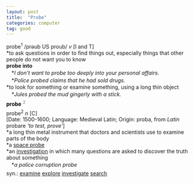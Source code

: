 ```yaml
---
layout: post
title:  "Probe"
categories: computer
tag: good
---
```

<DIV style="MARGIN: 0px 0px 5px">probe<SUP>1</SUP> /prəub US proub/ <I>v</I> [I and T] <BR>*to ask questions in order to find things out, especially things that other people do not want you to know<BR><B>probe into</B><BR>　*<I>I don't want to probe too deeply into your personal affairs.</I><BR>　*<I>Police probed claims that he had sold drugs.</I><BR>*to look for something or examine something, using a long thin object<BR>　*<I>Jules probed the mud gingerly with a stick.</I></DIV>
<DIV style="COLOR: #808080; MARGIN: 0px 0px 5px; LINE-HEIGHT: normal"><SPAN style="FONT-SIZE: 10.5pt; COLOR: #000000; LINE-HEIGHT: normal"><B>probe</B></SPAN> <SUP style="FONT-SIZE: 83%; LINE-HEIGHT: normal">2</SUP> </DIV>
<DIV style="MARGIN: 0px 0px 5px">probe<SUP>2</SUP> <I>n</I> [C] <BR>[Date: 1500-1600; Language: Medieval Latin; Origin: proba, from <I>Latin</I> probare <I>'to test, prove'</I>]<BR>*a long thin metal instrument that doctors and scientists use to examine parts of the body<BR>*a <A href="{{ site.baseurl }}/space%20probe"><U>space probe</U></A><BR>*an <A href="{{ site.baseurl }}/investigation"><U>investigation</U></A> in which many questions are asked to discover the truth about something<BR>　*<I>a police corruption probe</I></DIV>
<DIV style="MARGIN: 0px 0px 5px">
<DIV style="MARGIN: 4px 0px">syn.: <A href="{{ site.baseurl }}/examine"><U>examine</U></A> <A href="{{ site.baseurl }}/explore"><U>explore</U></A> <A href="{{ site.baseurl }}/investigate"><U>investigate</U></A> <A href="{{ site.baseurl }}/search"><U>search</U></A></DIV></DIV>
